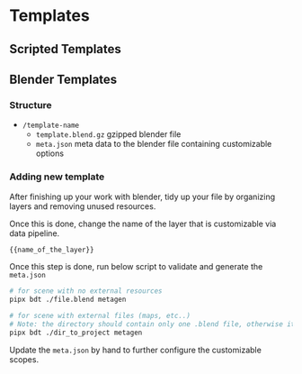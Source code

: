 # Templates

## Scripted Templates

## Blender Templates

### Structure

- `/template-name`
  - `template.blend.gz` gzipped blender file
  - `meta.json` meta data to the blender file containing customizable options

### Adding new template

After finishing up your work with blender, tidy up your file by organizing layers and removing unused resources.

Once this is done, change the name of the layer that is customizable via data pipeline.

```txt
{{name_of_the_layer}}
```

Once this step is done, run below script to validate and generate the `meta.json`

```bash
# for scene with no external resources
pipx bdt ./file.blend metagen

# for scene with external files (maps, etc..)
# Note: the directory should contain only one .blend file, otherwise it will fail
pipx bdt ./dir_to_project metagen
```

Update the `meta.json` by hand to further configure the customizable scopes.
